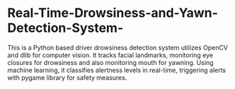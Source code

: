 # Real-Time-Drowsiness-and-Yawn-Detection-System-
This is a Python based driver drowsiness detection system utilizes OpenCV and dlib for computer vision. It tracks facial landmarks, monitoring eye closures for drowsiness and also monitoring mouth for yawning. Using machine learning, it classifies alertness levels in real-time, triggering alerts with pygame library for safety measures.
